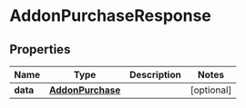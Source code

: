 # AddonPurchaseResponse

## Properties
Name | Type | Description | Notes
------------ | ------------- | ------------- | -------------
**data** | [**AddonPurchase**](AddonPurchase.md) |  |  [optional]
